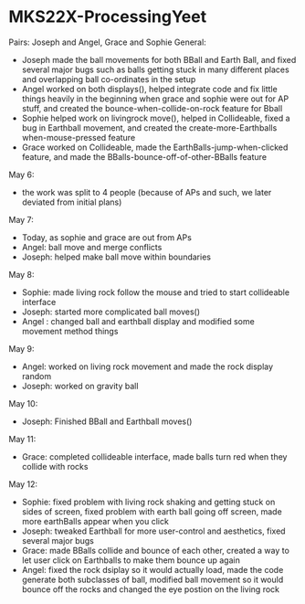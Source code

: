 # MKS22X-ProcessingYeet
Pairs: Joseph and Angel, Grace and Sophie
General:
- Joseph made the ball movements for both BBall and Earth Ball, and fixed several major bugs such as balls getting stuck in many different   places and overlapping ball co-ordinates in the setup
- Angel worked on both displays(), helped integrate code and fix little things heavily in the beginning when grace and sophie were out for   AP stuff, and created the bounce-when-collide-on-rock feature for Bball
- Sophie helped work on livingrock move(), helped in Collideable, fixed a bug in Earthball movement, and created the create-more-Earthballs     when-mouse-pressed feature
- Grace worked on Collideable, made the EarthBalls-jump-when-clicked feature, and made the BBalls-bounce-off-of-other-BBalls feature

May 6:
- the work was split to 4 people (because of APs and such, we later deviated from initial plans)

May 7:
- Today, as sophie and grace are out from APs 
- Angel: ball move and merge conflicts
- Joseph: helped make ball move within boundaries

May 8:
- Sophie: made living rock follow the mouse and tried to start collideable interface
- Joseph: started more complicated ball moves()
- Angel : changed ball and earthball display and modified some movement method things

May 9:
- Angel: worked on living rock movement and made the rock display random
- Joseph: worked on gravity ball

May 10:
- Joseph: Finished BBall and Earthball moves()

May 11:
- Grace: completed collideable interface, made balls turn red when they collide with rocks

May 12:
- Sophie: fixed problem with living rock shaking and getting stuck on sides of screen, fixed problem with earth ball going off screen, made more earthBalls appear when you click
- Joseph: tweaked Earthball for more user-control and aesthetics, fixed several major bugs
- Grace: made BBalls collide and bounce of each other, created a way to let user click on Earthballs to make them bounce up again
- Angel: fixed the rock dsiplay so it would actually load, made the code generate both subclasses of ball, modified ball movement so it would bounce off the rocks and changed the eye postion on the living rock 
